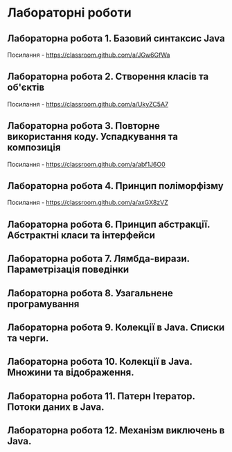 # Лабораторні роботи

## Лабораторна робота 1. Базовий синтаксис Java

Посилання - https://classroom.github.com/a/JGw6GfWa

## Лабораторна робота 2. Створення класів та об'єктів

Посилання - https://classroom.github.com/a/UkyZC5A7

## Лабораторна робота 3. Повторне використання коду. Успадкування та композиція

Посилання - https://classroom.github.com/a/abf1J6O0

## Лабораторна робота 4. Принцип поліморфізму

Посилання - https://classroom.github.com/a/axGX8zVZ

## Лабораторна робота 6. Принцип абстракції. Абстрактні класи та інтерфейси

## Лабораторна робота 7. Лямбда-вирази. Параметрізація поведінки

## Лабораторна робота 8. Узагальнене програмування

## Лабораторна робота 9. Колекції в Java. Списки та черги.

## Лабораторна робота 10. Колекції в Java. Множини та відображення.

## Лабораторна робота 11. Патерн Ітератор. Потоки даних в Java.

## Лабораторна робота 12. Механізм виключень в Java.
